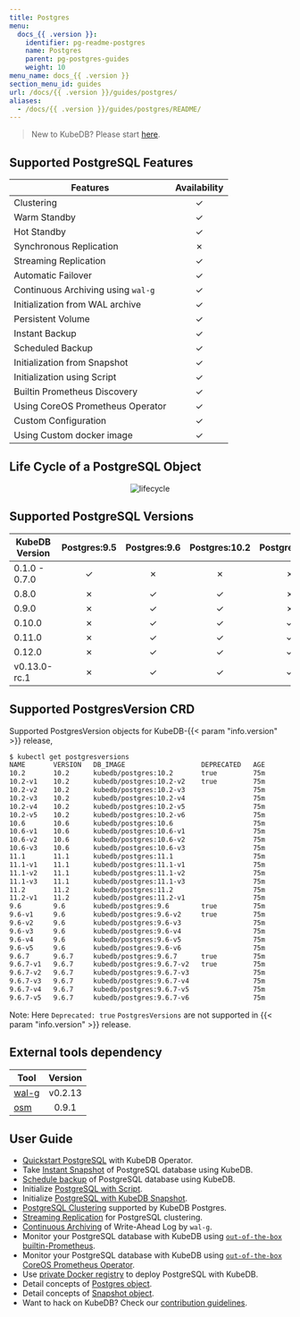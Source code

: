 ```yaml
---
title: Postgres
menu:
  docs_{{ .version }}:
    identifier: pg-readme-postgres
    name: Postgres
    parent: pg-postgres-guides
    weight: 10
menu_name: docs_{{ .version }}
section_menu_id: guides
url: /docs/{{ .version }}/guides/postgres/
aliases:
  - /docs/{{ .version }}/guides/postgres/README/
---
```


> New to KubeDB? Please start [here](/docs/concepts/README.md).

## Supported PostgreSQL Features

| Features                           | Availability |
| ---------------------------------- | :----------: |
| Clustering                         |   &#10003;   |
| Warm Standby                       |   &#10003;   |
| Hot Standby                        |   &#10003;   |
| Synchronous Replication            |   &#10007;   |
| Streaming Replication              |   &#10003;   |
| Automatic Failover                 |   &#10003;   |
| Continuous Archiving using `wal-g` |   &#10003;   |
| Initialization from WAL archive    |   &#10003;   |
| Persistent Volume                  |   &#10003;   |
| Instant Backup                     |   &#10003;   |
| Scheduled Backup                   |   &#10003;   |
| Initialization from Snapshot       |   &#10003;   |
| Initialization using Script        |   &#10003;   |
| Builtin Prometheus Discovery       |   &#10003;   |
| Using CoreOS Prometheus Operator   |   &#10003;   |
| Custom Configuration               |   &#10003;   |
| Using Custom docker image          |   &#10003;   |

## Life Cycle of a PostgreSQL Object

<p align="center">
  <img alt="lifecycle"  src="/docs/images/postgres/lifecycle.png">
</p>

## Supported PostgreSQL Versions

| KubeDB Version | Postgres:9.5 | Postgres:9.6 | Postgres:10.2 | Postgres:10.6 | Postgres:11.1 | Postgres:11.2 |
| -------------- | :----------: | :----------: | :-----------: | :-----------: | :-----------: | :-----------: |
| 0.1.0 - 0.7.0  |   &#10003;   |   &#10007;   |   &#10007;    |   &#10007;    |   &#10007;    |   &#10007;    |
| 0.8.0          |   &#10007;   |   &#10003;   |   &#10003;    |   &#10007;    |   &#10007;    |   &#10007;    |
| 0.9.0          |   &#10007;   |   &#10003;   |   &#10003;    |   &#10007;    |   &#10007;    |   &#10007;    |
| 0.10.0         |   &#10007;   |   &#10003;   |   &#10003;    |   &#10003;    |   &#10003;    |   &#10007;    |
| 0.11.0         |   &#10007;   |   &#10003;   |   &#10003;    |   &#10003;    |   &#10003;    |   &#10007;    |
| 0.12.0         |   &#10007;   |   &#10003;   |   &#10003;    |   &#10003;    |   &#10003;    |   &#10003;    |
| v0.13.0-rc.1   |   &#10007;   |   &#10003;   |   &#10003;    |   &#10003;    |   &#10003;    |   &#10003;    |

## Supported PostgresVersion CRD

Supported PostgresVersion objects for KubeDB-{{< param "info.version" >}} release,

```bash
$ kubectl get postgresversions
NAME       VERSION   DB_IMAGE                   DEPRECATED   AGE
10.2       10.2      kubedb/postgres:10.2       true         75m
10.2-v1    10.2      kubedb/postgres:10.2-v2    true         75m
10.2-v2    10.2      kubedb/postgres:10.2-v3                 75m
10.2-v3    10.2      kubedb/postgres:10.2-v4                 75m
10.2-v4    10.2      kubedb/postgres:10.2-v5                 75m
10.2-v5    10.2      kubedb/postgres:10.2-v6                 75m
10.6       10.6      kubedb/postgres:10.6                    75m
10.6-v1    10.6      kubedb/postgres:10.6-v1                 75m
10.6-v2    10.6      kubedb/postgres:10.6-v2                 75m
10.6-v3    10.6      kubedb/postgres:10.6-v3                 75m
11.1       11.1      kubedb/postgres:11.1                    75m
11.1-v1    11.1      kubedb/postgres:11.1-v1                 75m
11.1-v2    11.1      kubedb/postgres:11.1-v2                 75m
11.1-v3    11.1      kubedb/postgres:11.1-v3                 75m
11.2       11.2      kubedb/postgres:11.2                    75m
11.2-v1    11.2      kubedb/postgres:11.2-v1                 75m
9.6        9.6       kubedb/postgres:9.6        true         75m
9.6-v1     9.6       kubedb/postgres:9.6-v2     true         75m
9.6-v2     9.6       kubedb/postgres:9.6-v3                  75m
9.6-v3     9.6       kubedb/postgres:9.6-v4                  75m
9.6-v4     9.6       kubedb/postgres:9.6-v5                  75m
9.6-v5     9.6       kubedb/postgres:9.6-v6                  75m
9.6.7      9.6.7     kubedb/postgres:9.6.7      true         75m
9.6.7-v1   9.6.7     kubedb/postgres:9.6.7-v2   true         75m
9.6.7-v2   9.6.7     kubedb/postgres:9.6.7-v3                75m
9.6.7-v3   9.6.7     kubedb/postgres:9.6.7-v4                75m
9.6.7-v4   9.6.7     kubedb/postgres:9.6.7-v5                75m
9.6.7-v5   9.6.7     kubedb/postgres:9.6.7-v6                75m
```

Note: Here `Deprecated: true` `PostgresVersions` are not supported in {{< param "info.version" >}} release.

## External tools dependency

|                  Tool                   | Version |
| --------------------------------------- | :-----: |
| [wal-g](https://github.com/wal-g/wal-g) | v0.2.13 |
| [osm](https://github.com/appscode/osm)  |  0.9.1  |

## User Guide

- [Quickstart PostgreSQL](/docs/guides/postgres/quickstart/quickstart.md) with KubeDB Operator.
- Take [Instant Snapshot](/docs/guides/postgres/snapshot/instant_backup.md) of PostgreSQL database using KubeDB.
- [Schedule backup](/docs/guides/postgres/snapshot/scheduled_backup.md) of PostgreSQL database using KubeDB.
- Initialize [PostgreSQL with Script](/docs/guides/postgres/initialization/script_source.md).
- Initialize [PostgreSQL with KubeDB Snapshot](/docs/guides/postgres/initialization/snapshot_source.md).
- [PostgreSQL Clustering](/docs/guides/postgres/clustering/ha_cluster.md) supported by KubeDB Postgres.
- [Streaming Replication](/docs/guides/postgres/clustering/streaming_replication.md) for PostgreSQL clustering.
- [Continuous Archiving](/docs/guides/postgres/snapshot/wal/continuous_archiving.md) of Write-Ahead Log by `wal-g`.
- Monitor your PostgreSQL database with KubeDB using [`out-of-the-box` builtin-Prometheus](/docs/guides/postgres/monitoring/using-builtin-prometheus.md).
- Monitor your PostgreSQL database with KubeDB using [`out-of-the-box` CoreOS Prometheus Operator](/docs/guides/postgres/monitoring/using-coreos-prometheus-operator.md).
- Use [private Docker registry](/docs/guides/postgres/private-registry/using-private-registry.md) to deploy PostgreSQL with KubeDB.
- Detail concepts of [Postgres object](/docs/concepts/databases/postgres.md).
- Detail concepts of [Snapshot object](/docs/concepts/snapshot.md).
- Want to hack on KubeDB? Check our [contribution guidelines](/docs/CONTRIBUTING.md).
